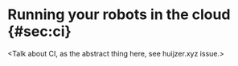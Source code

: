 # Running your robots in the cloud {#sec:ci}

<Talk about CI, as the abstract thing here, see huijzer.xyz issue.>
